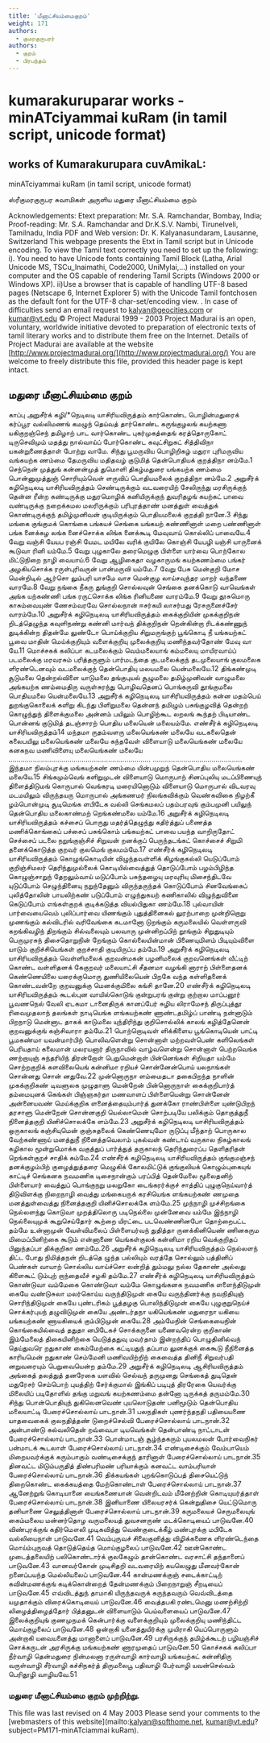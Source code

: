 ```yaml
---
title: 'மீனாட்சியம்மைகுறம்'
weight: 171
authors:
  - குமரகுருபரர்
authors:
  - குறம்
  - பிரபந்தம்
---
```


# kumarakuruparar works - minATciyammai kuRam (in tamil script, unicode format)



## works of Kumarakurupara cuvAmikaL:
minATciyammai kuRam
(in tamil script, unicode format)

ஸ்ரீகுமரகுருபர சுவாமிகள் அருளிய
மதுரை மீனாட்சியம்மை குறம்

Acknowledgements:
Etext preparation: Mr. S.A. Ramchandar, Bombay, India;
Proof-reading: Mr. S.A. Ramchandar and Dr.K.S.V. Nambi, Tirunelveli, Tamilnadu, India
PDF and Web version: Dr. K. Kalyanasundaram, Lausanne, Switzerland
This webpage presents the Etxt in Tamil script but in Unicode encoding.
To view the Tamil text correctly you need to set up the following:
i). You need to have Unicode fonts containing Tamil Block (Latha,
Arial Unicode MS, TSCu_Inaimathi, Code2000, UniMylai,...) installed on your computer
and the OS capable of rendering Tamil Scripts (Windows 2000 or Windows XP).
ii)Use a browser that is capable of handling UTF-8 based pages
(Netscape 6, Internet Explorer 5) with the Unicode Tamil fontchosen as the default font for the UTF-8 char-set/encoding view.
. In case of difficulties send an email request to [kalyan@geocities.com](mailto:kalyan@geocities.com) or [kumar@vt.edu](mailto:kumar@vt.edu)
© Project Madurai 1999 - 2003
Project Madurai is an open, voluntary, worldwide initiative devoted to preparation of
electronic texts of tamil literary works and to distribute them free on the Internet.
Details of Project Madurai are available at the website
[http://www.projectmadurai.org/](http://www.projectmadurai.org/)
You are welcome to freely distribute this file, provided this header page is kept intact.

## மதுரை மீனாட்சியம்மை குறம்

காப்பு
அறுசீர்க் கழி/*நெடிலடி யாசிரியவிருத்தம்
கார்கொண்ட பொழின்மதுரைக் கர்ப்பூர
வல்லிமணங் கமழுந் தெய்வத்
தார்கொண்ட கருங்குழலங் கயற்கணா
யகிகுறஞ்செந் தமிழாற் பாட
வார்கொண்ட புகர்முகத்தைங் கரத்தொருகோட்
டிருசெவிமும் மதத்து நால்வாய்ப்
போர்கொண்ட கவுட்சிறுகட் சித்திவிநா
யகன்றுணைத்தாள் போற்று வாமே.
சிந்து
பூமருவிய பொழிறிகழ் மதுரா
புரிமருவிய வங்கயற்க ணம்மை
தேமருவிய மதிதவழ் குடுமித்
தென்பொதியக் குறத்திநா னம்மே.1  செந்நென் முத்துங் கன்னன்முத் துமொளி
திகழ்மதுரை யங்கயற்க ணம்மை
பொன்னுமுத்துஞ் சொரியும்வெள் ளருவிப்
பொதியமலைக் குறத்திநா னம்மே.2  அறுசீர்க் கழிநெடிலடி யாசிரியவிருத்தம்
செண்டிருக்கும் வடவரையிற் சேலிருந்து
மரசிருக்குந் தென்ன ரீன்ற
கண்டிருக்கு மதுரமொழிக் கனியிருக்குந்
துவரிதழங் கயற்கட் பாவை
வண்டிருக்கு நறைக்கமல மலரிருக்கும்
பரிபுரத்தாண் மனத்துள் வைத்துக்
கொண்டிருக்குந் தமிழ்முனிவன் குடியிருக்கும்
பொதியமலைக் குறத்தி நானே.3  சிந்து
மங்கை குங்குமக் கொங்கை பங்கயச்
செங்கை யங்கயற் கண்ணினாள் மறை பண்ணினாள்
பங்க னைக்கழ லங்க னைச்சொக்க
லிங்க னைக்கூடி மேவுவாய் கொல்லிப் பாவையே.4  வேறு
வஞ்சி யேயப ரஞ்சி யேமட மயிலே வரிக் குயிலே
கொஞ்சி யேபழி யஞ்சி யாருனைக் கூடுவா ரினி யம்மே.5  வேறு
புழுகாலே தரைமெழுகு பிள்ளை யார்வை
பொற்கோல மிட்டுநிறை நாழி வையாய்.6  வேறு
ஆழிகைதா வழகாருமங் கயற்கணம்மை பங்கர்
அழகியசொக்க ரருள்புரிவருன் பான்மருவி யம்மே.7  வேறு
பேசு மென்குறி மோச மென்றிடில்
ஆர்சொ லும்பரி யாசமே
வாச மென்குழ லாய்சவுந்தர
மாறர் வந்தணை வாரமே.8  வேறு
நங்கை நீகரு துங்குறி சொல்லவுன்
செங்கை தனக்கொடு வாவெங்கள்
அங்க யற்கண்ணி பங்க ரருட்சொக்க
லிங்க ரினியணை வாரம்மே.9  வேறு
தூசுமொரு காசும்வையுண் ணேசம்வரவே சொல்லநான்
ஈசர்கயி லாசர்மது ரேசருனைச்சேர் வாரம்மே.10  அறுசீர்க் கழிநெடிலடி யாசிரியவிருத்தம்
கைக்குறியின் முகக்குறிநன் றிடத்தெழுந்த
கவுளிநண்று கண்னி மார்வந்
திக்குறிநன் றென்கின்றா ரிடக்கண்ணுந்
துடிக்கின்ற திதன்மே லுண்டோ
பொய்க்குறிய சிறுமருங்குற் பூங்கொடி நீ
யங்கயற்கட் பூவை மாதின்
மெய்க்குறியும் வளைக்குறியு முலைக்குறியு
மணிந்தவர்தோண் மேவு வா யே.11  மொச்சகக் கலிப்பா
கடமலைக்கும் வெம்மலையாங் கம்மலையு மாயிரவாய்ப்
படமலைக்கு மரவரசும் பரித்தருளும் பார்மடந்தை
குடமலைக்குந் தடமுலையாங் குலமலைக ளிரண்டெனவும்
வடமலைக்குந் தென்பொதியு மலயமலை யென்மலையே.12  திங்கண்முடி சூடுமலை தென்றல்விளை யாடுமலை
தங்குபுயல் சூழுமலை தமிழ்முனிவன் வாழுமலை
அங்கயற்க ணம்மைதிரு வருள்சுரந்து பொழிவதெனப்
பொங்கருவி தூங்குமலை பொதியமலை யென்மலையே.13  அறுசீர்க் கழிநெடிலடி யாசிரியவிருத்தம்
கன்ன மதம்பெய் துறங்குகொலைக்
களிறு கிடந்து பிளிறுமலை
தென்னந் தமிழும் பசுங்குழவித்
தென்றற் கொழுந்துந் திளைக்குமலை
அன்னம் பயிலும் பொழிற்கூட
லறலங் கூந்தற் பிடியாண்ட
பொன்னங் குடுமித் தடஞ்சாரற்
பொதிய மலையென் மலையம்மே.
எண்சீர்க் கழிநெடிலடி யாசிரியவிருத்தம்14  மந்தமா ருதம்வளரு மலையெங்கண் மலையே
வடகலைதென் கலைபயிலு மலையெங்கண் மலையே
கந்தவேள் விளையாடு மலையெங்கண் மலையே
கனகநவ மணிவிளையு மலையெங்கண் மலையே
......................................................................
............................................
இந்தமா நிலம்புரக்கு மங்கயற்கண் ணம்மை
யின்பமுறுந் தென்பொதிய மலையெங்கண் மலையே.15  சிங்கமும்வெங் களிறுமுடன் விளையாடு மொருபாற்
சினப்புலியு மடப்பிணையுந் திளைத்திடுமங் கொருபால்
வெங்கரடி மரையினொடும் விளையாடு மொருபால்
விடவரவு மடமயிலும் விருந்தயரு மொருபால்
அங்கணமர் நிலங்கவிக்கும் வெண்கவிகை நிழற்கீ
ழம்பொன்முடி சூடிமெங்க ளபிடேக வல்லி
செங்கமலப் பதம்பரவுங் கும்பமுனி பயிலுந்
தென்பொதிய மலைகாண்மற் றெங்கண்மலை யம்மே.16  அறுசீர்க் கழிநெடிலடி யாசிரியவிருத்தம்
கச்சைப் பொருது மதர்த்தெழுந்து
கதிர்த்துப் பணைத்த மணிக்கொங்கைப்
பச்சைப் பசுங்கொம் பங்கயற்கட்
பாவை பயந்த வாறிருதோட்
செச்சைப் படலை நறுங்குஞ்சிச்
சிறுவன் றனக்குப் பெருந்தடங்கட்
கொச்சைச் சிறுமி தனைக்கொடுத்த
குறவர் குலமெங் குலமம்மே.17  எண்சீர்க் கழிநெடிலடி யாசிரியவிருத்தம்
கொழுங்கொடியின் விழுந்தவள்ளிக் கிழங்குகல்லி யெடுப்போம்
குறிஞ்சிமலர் தெரிந்துமுல்லைக் கொடியில்வைத்துத் தொடுப்போம்
பழம்பிழிந்த கொழுஞ்சாறுந் தேறலும்வாய் மடுப்போம்
பசுந்தழையு மரவுரியு மிசைந்திடவே யுடுப்போம்
செழுந்தினையு நறுந்தேனும் விருந்தருந்தக் கொடுப்போம்
சினவேங்கைப் புலித்தோலின் பாயலிற்கண் படுப்போம்
எழுந்துகயற் கணிகாலில் விழுந்துவினை கெடுப்போம்
எங்கள்குறக் குடிக்கடுத்த வியல்பிதுகா ணம்மே.18  புல்வாயின் பார்வையைவெம் புலிப்பார்வை யிணங்கும்
புதுத்தினைகல் லுரற்பாறை முன்றிறொறு முணங்கும்
கல்விடரில் வரிவேங்கை கடமானோ டுறங்கும்
கருமலையில் வெள்ளருவி கறங்கிவழிந் திறங்கும்
சில்வலையும் பலவாரு முன்னிறப்பிற் றூங்கும்
சிறுதுடியும் பெருமுரசுந் திசைதொறுநின் றேங்கும்
கொல்லையின்மான் பிணையுமிளம் பிடியும்விளை யாடும்
குறிச்சியெங்கள் குறச்சாதி குடியிருப்ப தம்மே.19  அறுசீர்க் கழிநெடிலடி யாசிரியவிருத்தம்
வெள்ளிமலைக் குறவன்மகன் பழனிமலைக்
குறவனெங்கள் வீட்டிற் கொண்ட
வள்ளிதனக் கேகுறவர் மலையாட்சி
சீதனமா வழங்கி னாராற்
பிள்ளைதனக் கெண்ணெயிலை யரைக்குமொரு
துணியிலையென் பிறகே வந்த
கள்ளிதனைக் கொண்டவன்றே குறவனுக்கு
மெனக்குமிலை கங்சி தானே.20  எண்சீர்க் கழிநெடிலடி யாசிரியவிருத்தம்
கூடல்புன வாயில்கொடுங் குன்றுபரங் குன்று
குற்றால மாப்பனூர் பூவணநெல் வேலி
ஏடகமா டானைதிருக் கானப்பேர் சுழிய
லிராமேசந் திருப்புத்தூ ரிவைமுதலாந் தலங்கள்
நாடியெங்க ளங்கயற்கண் ணாண்டதமிழ்ப் பாண்டி
நன்னாடும் பிறநாடு மென்னாட தாகக்
காடுமலை யுந்திரிந்து குறிசொல்லிக் காலங்
கழித்தேனென் குறவனுக்குங் கஞ்சிவாரா தம்மே.21  பொற்றொடிவள் ளிக்கிளைய பூங்கொடியென் பாட்டி
பூமகண்மா யவன்மார்பிற் பொலிவளென்று சொன்னாள்
மற்றவள்பெண் களிலெங்கள் பெரியதாய் கலைமான்
மலரயனார் திருநாவில் வாழ்வளென்று சொன்னாள்
பெற்றவெங்க ணற்றாயுஞ் சுந்தரியிந் திரன்றோள்
பெறுமென்றாள் பின்னெங்கள் சிறியதா யம்மே
சொற்றகுறிக் களவிலையெங் கன்னிமா ரறியச்
சொன்னேன்பொய் யலநாங்கள் சொன்னது சொன் னதுவே.22  முன்னொருநா ளம்மைதடா தகைபிறந்த நாளின்
முகக்குறிகண் டிவளுலக முழுதாளு மென்றேன்
பின்னொருநாள் கைக்குறிபார்த் தம்மையுனக் கெங்கள்
பிஞ்ஞகர்தா மணவாளப் பிள்ளையென்று சொன்னேன்
அன்னையவண் மெய்க்குறிக ளனைத்தையும்பார்த் துனக்கோ
ராண்பிள்ளை யுண்டுபிறந் தரசாளு மென்றேன்
சொன்னகுறி யெல்லாமென் சொற்படியே பலிக்கும்
தொகுத்துநீ நினைத்தகுறி யினிச்சொலக்கே ளம்மே.23  அறுசீர்க் கழிநெடிலடி யாசிரியவிருத்தம்
ஒருகாலங் கஞ்சியுமென் குஞ்சுதலைக்
கெண்ணெயுமோ ருடுப்பு மீந்தாற்
பொருகால வேற்கண்ணாய் மனத்துநீ
நினைத்தவெலாம் புகல்வன் கண்டாய்
வருகால நிகழ்காலங் கழிகால
மூன்றுமொக்க வகுத்துப் பார்த்துத்
தருகாலந் தெரிந்துரைப்ப தௌிதரிதன்
றெங்கள்குறச் சாதிக் கம்மே.24  எண்சீர்க் கழிநெடிலடி யாசிரியவிருத்தம்
குங்குமஞ்சந் தனக்குழம்பிற் குழைத்துத்தரை மெழுகிக்
கோலமிட்டுக் குங்குலியக் கொழும்புகையுங் காட்டிச்
செங்கனக நவமணிக டிசைநான்கும் பரப்பித்
தென்மேலை மூலைதனிற் பிள்ளையார் வைத்துப்
பொங்குநறு மலறுகோ டைங்கரர்க்குச் சாத்திப்
புழுகுநெய்வார்த் திடுவிளக்கு நிறைநாழி வைத்து
மங்கையருக் கரசியெங்க ளங்கயற்கண் ணமுதை
மனத்துள்வைத்து நினைத்தகுறி யினிச்சொலக்கே ளம்மே.25  முந்நாழி முச்சிறங்கை நெல்லளந்து கொடுவா
முறத்திலொரு படிநெல்லை முன்னேவை யம்மே
இந்நாழி நெல்லையுமுக் கூறுசெய்தோர் கூற்றை
யிரட்டை படவெண்ணினபோ தொற்றைபட்ட தம்மே
உன்னாமுன் வேள்விமலைப் பிள்ளையர்வந் துதித்தா
ருனக்கினியெண் ணினகரும மிமைப்பினிற்கை கூடும்
என்னாணை யெங்கள்குலக் கன்னிமா ரறிய
வெக்குறிதப் பினுந்தப்பா திக்குறிகா ணம்மே.26  அறுசீர்க் கழிநெடிலடி யாசிரியவிருத்தம்
நெல்லளந் திட்ட போது
நிமித்தநன் றிடத்தெ ழுந்த
பல்லியும் வரத்தே சொல்லும்
பத்தினிப் பெண்கள் வாயாற்
சொல்லிய வாய்ச்சொ லன்றித்
தும்மலு நல்ல தேகாண்
அல்லது கிளைகூட் டும்புற்
றாந்தைவீச் சழகி தம்மே.27  எண்சீர்க் கழிநெடிலடி யாசிரியவிருத்தம்
கொண்டுவா வம்மேகை கொண்டுவா வம்மே
கொழுங்கனக நவமணிக ளளைந்திடுமுன் கையே
வண்டுசுலா மலர்கொய்ய வருந்திடுமுன் கையே
வருந்தினர்க்கு நவநிதியுஞ் சொரிந்திடுமுன் கையே
புண்டரிகம் பூத்தழகு பொலிந்திடுமுன் கையே
புழுகுறுநெய்ச் சொக்கர்புயந் தழுவிடுமுன் கையே
அண்டர்தநா யகியெங்கண் மதுரைநா யகியை
யங்கயற்கண் ணாயகியைக் கும்பிடுமுன் கையே.28  அம்மேநின் செங்கையைநின் கொங்கையில்வைத் ததுதா
னபிடேகச் சொக்கருனை யணைவரென்ற குறிகாண்
இம்மேலைத் திகையினிற்கை யெடுத்ததுவு மவர்தாம்
இன்றந்திப் பொழுதினில்வந் தெய்துவரெ றதுகாண்
கைம்மேற்கை கட்டியதுந் தப்பாம லுனக்குக்
கைகூடு நீநினைத்த காரியமென் றதுகாண்
செம்மேனி மணிவயிற்றிற் கைவைத்த தினிநீ
சிறுவர்பதி னறுவரையும் பெறுவையென்ற தம்மே.29  அறுசீர்க் கழிநெடிலடி ஆசிரியவிருத்தம்
அங்கைத் தலத்துத் தனரேகை யளவில்
செல்வந் தருமுனது
செங்கைத் துடிதென் மதுரேசர் செம்பொற்
புயத்திற் சேர்க்குமால்
இங்கிப் படிபுத் திரரேகை யெவர்க்கு
மிலையிப் படிதோளில்
தங்கு மறுவங் கயற்கணம்மை தன்னோ
டிருக்கத் தருமம்மே.30  சிந்து
பொன்பொதியுந் துகிலெனவெண் புயலொடுதண் பனிமூடும்
தென்பொதிய மலையாட்டி பேரைச்சொல்லாய் பாடநான்.31  பலநதிகள் புணர்ந்தநதி பதியையணை யாதவைகைக்
குலநதித்தண் டுறைச்செல்வி பேரைச்சொல்லாய் பாடநான்.32  அன்பாண்டு கல்வலிதென் றவ்வைபா டியவெங்கள்
தென்பாண்டி நாட்டாடன் பேரைச்சொல்லாய் பாடநான்.33  பொன்மாடஞ் சூழ்ந்தகரும் புயலமலன் போர்வைநிகர்
பன்மாடக் கூடலாள் பேரைச்சொல்லாய் பாடநான்.34  எண்டிசைக்கும் வேம்பாயெம் மிறையவர்க்குக் கரும்பாகும்
வண்டிசைக்குந் தாரினாள் பேரைச்சொல்லாய் பாடநான்.35  தினவட்ட மிடும்பருதித் திண்பரிமண் பரியாக்கும்
கனவட்ட வாம்பரியாள் பேரைச்சொல்லாய் பாடநான்.36  திக்கயங்கள் புறங்கொடுப்பத் திசையெட்டுந் திறைகொண்ட
கைக்கயத்தை மேற்கொண்டாள் பேரைச்சொல்லாய் பாடநான்.37  ஆனேற்றுங் கொடியானை யைங்கணையான் வென்றிடவம்
மீனேற்றின் கொடியுயர்த்தாள் பேரைச்சொல்லாய் பாடநான்.38  இனியாணை யிலையரசர்க் கென்றுதிசை யெட்டுமொரு
தனியாணை செலுத்தினாள் பேரைச்சொல்லாய் பாடநான்.39  கருமலையச் செருமலையுங் கைம்மலைய மன்னர்தொழ
வருமலையத் துவசனருண் மடக்கொடியைப் பாடுவனே.40  விண்புரக்குங் கதிர்மௌலி முடிகவித்து வெண்குடைக்கீழ்
மண்புரக்கு மபிடேக வல்லியைநான் பாடுவனே.41  வெம்புருவச் சிலைகுனித்து விழிக்கணைக ளிரண்டெந்தை
மொய்ம்புருவத் தொடுத்தெய்த மொய்குழலைப் பாடுவனே.42  ஊன்கொண்ட முடைத்தலையிற் பலிகொண்டார்க் குலகேழும்
தான்கொண்ட வரசாட்சி தந்தாளைப் பாடுவனே.43  வானவர்கோன் முடிசிதறி வடவரையிற் கயலெழுது
மீனவர்கோன் றனைப்பயந்த மெல்லியலைப் பாடுவனே.44  கான்மணக்குஞ் சடைக்காட்டிற் கவின்மணக்குங் கடிக்கொன்றைத்
தேன்மணக்கும் பிறைநாறுஞ் சீறடியைப் பாடுவனே.45  எவ்விடத்துந் தாமாகி யிருந்தவருக் கருந்தவரும்
வெவ்விடத்தை யமுதாக்கும் விரைக்கொடியைய் பாடுவனே.46  வைத்தபகி ரண்டமெனு மணற்சிற்றி லிழைத்திழைத்தோர்
பித்தனுடன் விளையாடும் பெய்வளையைப் பாடுவனே.47  இலைக்குறியுங் குணமுநமக் கென்பார்க்கு வளைக்குறியும்
முலைக்குறியு மணிந்திட்ட மொய்குழலைப் பாடுவனே.48  ஒன்றாகி யனைத்துயிர்க்கு முயிராகி யெப்பொருளும்
அன்றாகி யவையனைத்து மானாளைப் பாடுவனே.49  பரசிருக்குந் தமிழ்க்கூடற் பழியஞ்சிச் சொக்கருடன்
அரசிருக்கு மங்கயற்கண் ணாரமுதைப் பாடுவனே.50  கொச்சகக் கலிப்பா
நீர்வாழி தென்மதுரை நின்மலனா ரருள்வாழி
கார்வாழி யங்கயற்கட் கன்னிதிரு வருள்வாழி
சீர்வாழி கச்சிநகர்த் திருமலைபூ பதிவாழி
பேர்வாழி யவன்செல்வம் பெரிதூழி வாழியவே.51

### மதுரை மீனாட்சியம்மை குறம் முற்றிற்று.

This file was last revised on 4 May 2003
Please send your comments to the [webmasters of this website](mailto:kalyan@softhome.net, kumar@vt.edu?subject=PM171-minATciammai kuRam).